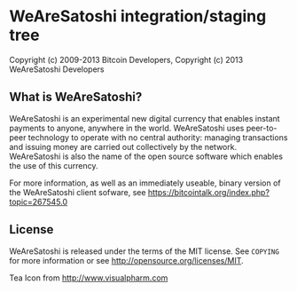 WeAreSatoshi integration/staging tree
=================================

Copyright (c) 2009-2013 Bitcoin Developers,
Copyright (c) 2013 WeAreSatoshi Developers

What is WeAreSatoshi?
----------------

WeAreSatoshi is an experimental new digital currency that enables instant payments to
anyone, anywhere in the world. WeAreSatoshi uses peer-to-peer technology to operate
with no central authority: managing transactions and issuing money are carried
out collectively by the network. WeAreSatoshi is also the name of the open source
software which enables the use of this currency.

For more information, as well as an immediately useable, binary version of
the WeAreSatoshi client sofware, see https://bitcointalk.org/index.php?topic=267545.0

License
-------

WeAreSatoshi is released under the terms of the MIT license. See `COPYING` for more
information or see http://opensource.org/licenses/MIT.

Tea Icon from http://www.visualpharm.com 